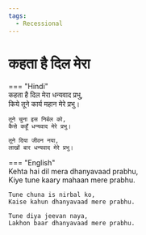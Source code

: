 ```yaml
---  
tags:  
  - Recessional  
---  
```

# कहता है दिल मेरा  

=== "Hindi"  
    कहता है दिल मेरा धन्यवाद प्रभु,  
    किये तूने कार्य महान मेरे प्रभु।  

    तूने चुना इस निर्बल को,  
    कैसे कहूँ धन्यवाद मेरे प्रभु।  

    तूने दिया जीवन नया,  
    लाखों बार धन्यवाद मेरे प्रभु।  

=== "English"  
    Kehta hai dil mera dhanyavaad prabhu,  
    Kiye tune kaary mahaan mere prabhu.  

    Tune chuna is nirbal ko,  
    Kaise kahun dhanyavaad mere prabhu.  

    Tune diya jeevan naya,  
    Lakhon baar dhanyavaad mere prabhu.  